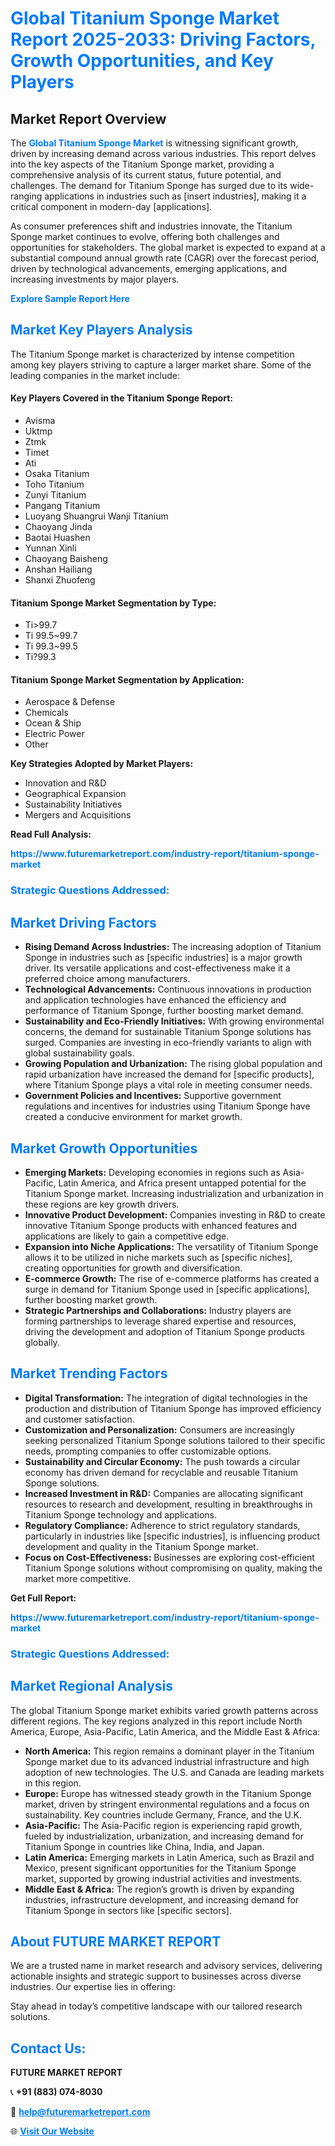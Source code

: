 <h1 style="color: #007BFF;">Global Titanium Sponge Market Report 2025-2033: Driving Factors, Growth Opportunities, and Key Players</h1>

<section id="overview">
<h2>Market Report Overview</h2>
<p>The <a href="https://www.futuremarketreport.com/industry-report/titanium-sponge-market" style="color: #007BFF; text-decoration: none;"><strong>Global Titanium Sponge Market</strong></a> is witnessing significant growth, driven by increasing demand across various industries. This report delves into the key aspects of the Titanium Sponge market, providing a comprehensive analysis of its current status, future potential, and challenges. The demand for Titanium Sponge has surged due to its wide-ranging applications in industries such as [insert industries], making it a critical component in modern-day [applications].</p>
<p>As consumer preferences shift and industries innovate, the Titanium Sponge market continues to evolve, offering both challenges and opportunities for stakeholders. The global market is expected to expand at a substantial compound annual growth rate (CAGR) over the forecast period, driven by technological advancements, emerging applications, and increasing investments by major players.</p>
</section>

<section id="overview">
<p><a href="https://www.futuremarketreport.com/request-sample/reportId=30584" style="color: #007BFF; text-decoration: none;"><strong>Explore Sample Report Here</strong></a></p>
</section>

<section id="key-players">
<h2 style="color: #007BFF;">Market Key Players Analysis</h2>
<p>The Titanium Sponge market is characterized by intense competition among key players striving to capture a larger market share. Some of the leading companies in the market include:</p>
<h4>Key Players Covered in the Titanium Sponge Report:</h4>
<ul><li>Avisma</li><li>Uktmp</li><li>Ztmk</li><li>Timet</li><li>Ati</li><li>Osaka Titanium</li><li>Toho Titanium</li><li>Zunyi Titanium</li><li>Pangang Titanium</li><li>Luoyang Shuangrui Wanji Titanium</li><li>Chaoyang Jinda</li><li>Baotai Huashen</li><li>Yunnan Xinli</li><li>Chaoyang Baisheng</li><li>Anshan Hailiang</li><li>Shanxi Zhuofeng</li></ul>
<h4>Titanium Sponge Market Segmentation by Type:</h4>
<ul><li>Ti&gt;99.7</li><li>Ti 99.5~99.7</li><li>Ti 99.3~99.5</li><li>Ti?99.3</li></ul>

<h4>Titanium Sponge Market Segmentation by Application:</h4>
<ul><li>Aerospace &amp; Defense</li><li>Chemicals</li><li>Ocean &amp; Ship</li><li>Electric Power</li><li>Other</li></ul>
<p><strong>Key Strategies Adopted by Market Players:</strong></p>
<ul>
<li>Innovation and R&D</li>
<li>Geographical Expansion</li>
<li>Sustainability Initiatives</li>
<li>Mergers and Acquisitions</li>
</ul>
</section>

<section>
<p><strong>Read Full Analysis: </strong></p><a href="https://www.futuremarketreport.com/industry-report/titanium-sponge-market" style="color: #007BFF; text-decoration: none;"><strong>https://www.futuremarketreport.com/industry-report/titanium-sponge-market</strong></a>
<h3 style="color: #007BFF;">Strategic Questions Addressed:</h3>
</section>

<section id="driving-factors">
<h2 style="color: #007BFF;">Market Driving Factors</h2>
<ul>
<li><strong>Rising Demand Across Industries:</strong> The increasing adoption of Titanium Sponge in industries such as [specific industries] is a major growth driver. Its versatile applications and cost-effectiveness make it a preferred choice among manufacturers.</li>
<li><strong>Technological Advancements:</strong> Continuous innovations in production and application technologies have enhanced the efficiency and performance of Titanium Sponge, further boosting market demand.</li>
<li><strong>Sustainability and Eco-Friendly Initiatives:</strong> With growing environmental concerns, the demand for sustainable Titanium Sponge solutions has surged. Companies are investing in eco-friendly variants to align with global sustainability goals.</li>
<li><strong>Growing Population and Urbanization:</strong> The rising global population and rapid urbanization have increased the demand for [specific products], where Titanium Sponge plays a vital role in meeting consumer needs.</li>
<li><strong>Government Policies and Incentives:</strong> Supportive government regulations and incentives for industries using Titanium Sponge have created a conducive environment for market growth.</li>
</ul>
</section>

<section id="growth-opportunities">
<h2 style="color: #007BFF;">Market Growth Opportunities</h2>
<ul>
<li><strong>Emerging Markets:</strong> Developing economies in regions such as Asia-Pacific, Latin America, and Africa present untapped potential for the Titanium Sponge market. Increasing industrialization and urbanization in these regions are key growth drivers.</li>
<li><strong>Innovative Product Development:</strong> Companies investing in R&D to create innovative Titanium Sponge products with enhanced features and applications are likely to gain a competitive edge.</li>
<li><strong>Expansion into Niche Applications:</strong> The versatility of Titanium Sponge allows it to be utilized in niche markets such as [specific niches], creating opportunities for growth and diversification.</li>
<li><strong>E-commerce Growth:</strong> The rise of e-commerce platforms has created a surge in demand for Titanium Sponge used in [specific applications], further boosting market growth.</li>
<li><strong>Strategic Partnerships and Collaborations:</strong> Industry players are forming partnerships to leverage shared expertise and resources, driving the development and adoption of Titanium Sponge products globally.</li>
</ul>
</section>

<section id="trending-factors">
<h2 style="color: #007BFF;">Market Trending Factors</h2>
<ul>
<li><strong>Digital Transformation:</strong> The integration of digital technologies in the production and distribution of Titanium Sponge has improved efficiency and customer satisfaction.</li>
<li><strong>Customization and Personalization:</strong> Consumers are increasingly seeking personalized Titanium Sponge solutions tailored to their specific needs, prompting companies to offer customizable options.</li>
<li><strong>Sustainability and Circular Economy:</strong> The push towards a circular economy has driven demand for recyclable and reusable Titanium Sponge solutions.</li>
<li><strong>Increased Investment in R&D:</strong> Companies are allocating significant resources to research and development, resulting in breakthroughs in Titanium Sponge technology and applications.</li>
<li><strong>Regulatory Compliance:</strong> Adherence to strict regulatory standards, particularly in industries like [specific industries], is influencing product development and quality in the Titanium Sponge market.</li>
<li><strong>Focus on Cost-Effectiveness:</strong> Businesses are exploring cost-efficient Titanium Sponge solutions without compromising on quality, making the market more competitive.</li>
</ul>
</section>

<section>
<p><strong>Get Full Report: </strong></p><a href="https://www.futuremarketreport.com/industry-report/titanium-sponge-market" style="color: #007BFF; text-decoration: none;"><strong>https://www.futuremarketreport.com/industry-report/titanium-sponge-market</strong></a>
<h3 style="color: #007BFF;">Strategic Questions Addressed:</h3>
</section>


<section id="regional-analysis">
<h2 style="color: #007BFF;">Market Regional Analysis</h2>
<p>The global Titanium Sponge market exhibits varied growth patterns across different regions. The key regions analyzed in this report include North America, Europe, Asia-Pacific, Latin America, and the Middle East & Africa:</p>
<ul>
<li><strong>North America:</strong> This region remains a dominant player in the Titanium Sponge market due to its advanced industrial infrastructure and high adoption of new technologies. The U.S. and Canada are leading markets in this region.</li>
<li><strong>Europe:</strong> Europe has witnessed steady growth in the Titanium Sponge market, driven by stringent environmental regulations and a focus on sustainability. Key countries include Germany, France, and the U.K.</li>
<li><strong>Asia-Pacific:</strong> The Asia-Pacific region is experiencing rapid growth, fueled by industrialization, urbanization, and increasing demand for Titanium Sponge in countries like China, India, and Japan.</li>
<li><strong>Latin America:</strong> Emerging markets in Latin America, such as Brazil and Mexico, present significant opportunities for the Titanium Sponge market, supported by growing industrial activities and investments.</li>
<li><strong>Middle East & Africa:</strong> The region’s growth is driven by expanding industries, infrastructure development, and increasing demand for Titanium Sponge in sectors like [specific sectors].</li>
</ul>
</section>

<footer>
<h2 style="color: #007BFF;">About FUTURE MARKET REPORT</h2>
<p>We are a trusted name in market research and advisory services, delivering actionable insights and strategic support to businesses across diverse industries. Our expertise lies in offering:</p>

<p>Stay ahead in today’s competitive landscape with our tailored research solutions.</p>

<h2 style="color: #007BFF;">Contact Us:</h2>
<p><strong>FUTURE MARKET REPORT</strong></p>
<p>📞 <strong>+91 (883) 074-8030</strong></p>
<p>📧 <strong><a href="mailto:help@futuremarketreport.com" style="color: #007BFF;">help@futuremarketreport.com</a></strong></p>
<p>🌐 <strong><a href="https://www.futuremarketreport.com/" style="color: #007BFF;">Visit Our Website</a></strong></p>
</footer>
